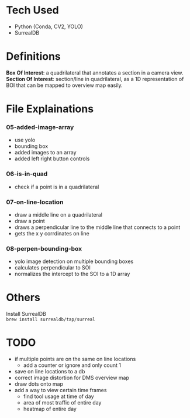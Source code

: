 # Tech Used
- Python (Conda, CV2, YOLO)
- SurrealDB

# Definitions
**Box Of Interest**: a quadrilateral that annotates a section in a camera view.  
**Section Of Interest**: section/line in quadrilateral, as a 1D representation of BOI that can be mapped to overview map easily.

# File Explainations
### 05-added-image-array
- use yolo
- bounding box
- added images to an array
- added left right button controls

### 06-is-in-quad
- check if a point is in a quadrilateral

### 07-on-line-location
- draw a middle line on a quadrilateral
- draw a point
- draws a perpendicular line to the middle line that connects to a point
- gets the x y corrdinates on line

### 08-perpen-bounding-box
- yolo image detection on multiple bounding boxes
- calculates perpendicular to SOI
- normalizes the intercept to the SOI to a 1D array


# Others
Install SurrealDB  
`brew install surrealdb/tap/surreal`



# TODO
- if multiple points are on the same on line locations
  - add a counter or ignore and only count 1
- save on line locations to a db
- correct image distortion for DMS overview map
- draw dots onto map
- add a way to view certain time frames
  - find tool usage at time of day
  - area of most traffic of entire day
  - heatmap of entire day